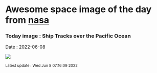 
# Awesome space image of the day from [nasa](https://api.nasa.gov/)

### Today image : Ship Tracks over the Pacific Ocean

Date : 2022-06-08


![](https://apod.nasa.gov/apod/image/2206/ShipTracks_Terra_960.jpg)

<small>Latest update : Wed Jun  8 07:16:09 2022</small>


